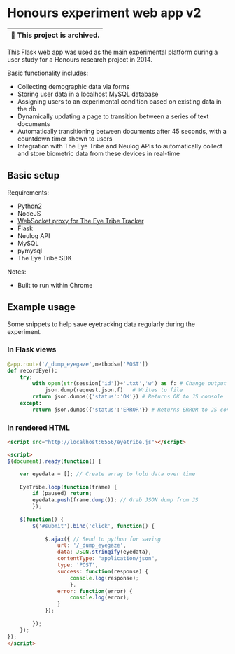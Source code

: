 # Honours experiment web app v2

| :file_folder: This project is archived. |
| --------------------------------------- |

This Flask web app was used as the main experimental platform during a user study for a Honours research project in 2014.

Basic functionality includes:

* Collecting demographic data via forms
* Storing user data in a localhost MySQL database
* Assigning users to an experimental condition based on existing data in the db
* Dynamically updating a page to transition between a series of text documents
* Automatically transitioning between documents after 45 seconds, with a countdown timer shown to users
* Integration with The Eye Tribe and Neulog APIs to automatically collect and store biometric data from these devices in real-time

## Basic setup

Requirements:

* Python2
* NodeJS
* [WebSocket proxy for The Eye Tribe Tracker](https://github.com/kzokm/eyetribe-websocket/)
* Flask
* Neulog API
* MySQL
* pymysql
* The Eye Tribe SDK

Notes:

* Built to run within Chrome

## Example usage

Some snippets to help save eyetracking data regularly during the experiment.

### In Flask views

```python
@app.route('/_dump_eyegaze',methods=['POST'])
def recordEye():
	try:
		with open(str(session['id'])+'.txt','w') as f: # Change output file to desired name & location
			json.dump(request.json,f)	# Writes to file
		return json.dumps({'status':'OK'}) # Returns OK to JS console
	except:
		return json.dumps({'status':'ERROR'}) # Returns ERROR to JS console
```

### In rendered HTML

```html
<script src="http://localhost:6556/eyetribe.js"></script>

<script>
$(document).ready(function() {

	var eyedata = []; // Create array to hold data over time
	
	EyeTribe.loop(function(frame) {
		if (paused) return;
		eyedata.push(frame.dump()); // Grab JSON dump from JS
		});
  
	$(function() {
		$('#submit').bind('click', function() { 
		
			$.ajax({ // Send to python for saving 
				url: '/_dump_eyegaze',
				data: JSON.stringify(eyedata),
				contentType: "application/json",
				type: 'POST',
				success: function(response) {
					console.log(response);
					},
				error: function(error) {
					console.log(error);
				}
			});
			
		});
	});
});
</script>
```
